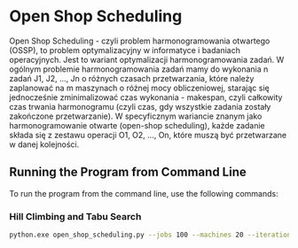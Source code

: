 # Open Shop Scheduling

Open Shop Scheduling - czyli problem harmonogramowania otwartego (OSSP), to problem optymalizacyjny w informatyce i badaniach operacyjnych. Jest to wariant optymalizacji harmonogramowania zadań. W ogólnym problemie harmonogramowania zadań mamy do wykonania n zadań J1, J2, ..., Jn o różnych czasach przetwarzania, które należy zaplanować na m maszynach o różnej mocy obliczeniowej, starając się jednocześnie zminimalizować czas wykonania - makespan, czyli całkowity czas trwania harmonogramu (czyli czas, gdy wszystkie zadania zostały zakończone przetwarzanie). W specyficznym wariancie znanym jako harmonogramowanie otwarte (open-shop scheduling), każde zadanie składa się z zestawu operacji O1, O2, ..., On, które muszą być przetwarzane w danej kolejności.

## Running the Program from Command Line

To run the program from the command line, use the following commands:

### Hill Climbing and Tabu Search

```bash
python.exe open_shop_scheduling.py --jobs 100 --machines 20 --iterations 10000 --tabu_size 20
